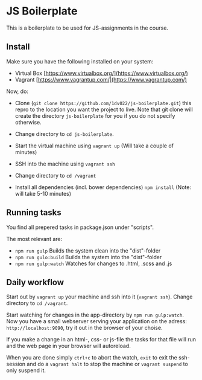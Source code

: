 # JS Boilerplate

This is a boilerplate to be used for JS-assignments in the course. 

## Install
Make sure you have the following installed on your system:
* Virtual Box [https://www.virtualbox.org/](https://www.virtualbox.org/)
* Vagrant [https://www.vagrantup.com/](https://www.vagrantup.com/)

Now, do:
* Clone (`git clone https://github.com/1dv022/js-boilerplate.git`) this repro to the location you want the project to live. Note that git clone will create the directory `js-boilerplate` for you if you do not specify otherwise. 

* Change directory to `cd js-boilerplate`. 

* Start the virtual machine using `vagrant up` (Will take a couple of minutes)

* SSH into the machine using  `vagrant ssh`

* Change directory to `cd /vagrant`

* Install all dependencies (incl. bower dependencies) `npm install` (Note: will take 5-10 minutes)

## Running tasks
You find all prepered tasks in package.json under "scripts".

The most relevant are:
* `npm run gulp` Builds the system clean into the "dist"-folder
* `npm run gulo:build` Builds the system into the "dist"-folder
* `npm run gulp:watch` Watches for changes to .html, .scss and .js


## Daily workflow
Start out by `vagrant up` your machine and ssh into it (`vagrant ssh`). Change directory to `cd /vagrant`.

Start watching for changes in the app-directory by `npm run gulp:watch`. Now you have a small webserver serving your application on the adress: `http://localhost:9090`, try it out in the browser of your choise.

If you make a change in an html-, css- or js-file the tasks for that file will run and the web page in your browser will autoreload.

When you are done simply `ctrl+c` to abort the watch, `exit` to  exit the ssh-session and do a `vagrant halt` to stop the machine or `vagrant suspend` to only suspend it.